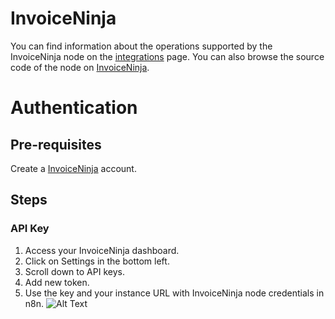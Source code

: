 # InvoiceNinja
You can find information about the operations supported by the InvoiceNinja node on the [integrations](https://n8n.io/integrations/n8n-nodes-base.invoiceNinja) page. You can also browse the source code of the node on [InvoiceNinja](https://github.com/n8n-io/n8n/tree/master/packages/nodes-base/nodes/InvoiceNinja).

# Authentication

## Pre-requisites

Create a [InvoiceNinja](https://www.invoiceninja.com/) account.

## Steps

### API Key

1. Access your InvoiceNinja dashboard.
2. Click on Settings in the bottom left.
3. Scroll down to API keys.
4. Add new token.
5. Use the key and your instance URL with InvoiceNinja node credentials in n8n.
![Alt Text](https://i.imgur.com/KieU3At.gif) 





